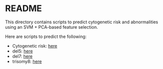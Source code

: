 README
========================================================

This directory contains scripts to predict cytogenetic risk and abnormalities using an SVM + PCA-based feature selection.

Here are scripts to predict the following:
 * Cytogenetic risk: [here](https://github.com/rdocking/stat540-group-project-aml-cnv/blob/master/code/pca_exploratory/pca_SVM_analysis_Cytogenic_risk.md)
 * del5: [here](https://github.com/rdocking/stat540-group-project-aml-cnv/blob/master/code/pca_exploratory/pca_SVM_analysis_del_5_final.Rmd)
 * del7: [here](https://github.com/rdocking/stat540-group-project-aml-cnv/blob/master/code/pca_exploratory/pca_SVM_analysis_del_7_final.Rmd)
 * trisomy8: [here](https://github.com/rdocking/stat540-group-project-aml-cnv/blob/master/code/pca_exploratory/pca_SVM_analysis_trsomy_8_final.Rmd)

